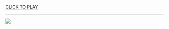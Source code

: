 
<a href="https://premium76.site?title=fighting_games_on_unblocked_games&ref=13M">CLICK TO PLAY</a></h3>
<hr>

<a href="https://premium76.site?title=fighting_games_on_unblocked_games&ref=13M"><img src="https://clearcache.store/games.png"></a>


